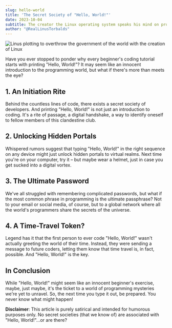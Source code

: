 ```yaml
---
slug: hello-world
title: 'The Secret Society of "Hello, World!"'
date: 2023-10-04
subtitle: The creator the Linux operating system speaks his mind on programming's biggest tradition.
author: "@RealLinusTorbalds"
---
```


![Linus plotting to overthrow the government of the world with the creation of Linux](/images/html-hacker.jpg)

Have you ever stopped to ponder why every beginner's coding tutorial starts with printing "Hello, World!"? It may seem like an innocent introduction to the programming world, but what if there's more than meets the eye?

## **1. An Initiation Rite**

Behind the countless lines of code, there exists a secret society of developers. And printing "Hello, World!" is not just an introduction to coding. It's a rite of passage, a digital handshake, a way to identify oneself to fellow members of this clandestine club.

## **2. Unlocking Hidden Portals**

Whispered rumors suggest that typing "Hello, World!" in the right sequence on any device might just unlock hidden portals to virtual realms. Next time you're on your computer, try it – but maybe wear a helmet, just in case you get sucked into a digital vortex.

## **3. The Ultimate Password**

We've all struggled with remembering complicated passwords, but what if the most common phrase in programming is the ultimate passphrase? Not to your email or social media, of course, but to a global network where all the world's programmers share the secrets of the universe. 

## **4. A Time-Travel Token?**

Legend has it that the first person to ever code "Hello, World!" wasn't actually greeting the world of their time. Instead, they were sending a message to future coders, letting them know that time travel is, in fact, possible. And "Hello, World!" is the key.

## **In Conclusion**

While "Hello, World!" might seem like an innocent beginner's exercise, maybe, just maybe, it's the ticket to a world of programming mysteries we're yet to unravel. So, the next time you type it out, be prepared. You never know what might happen!

**Disclaimer**: This article is purely satirical and intended for humorous purposes only. No secret societies (that we know of) are associated with "Hello, World!"...or are there?